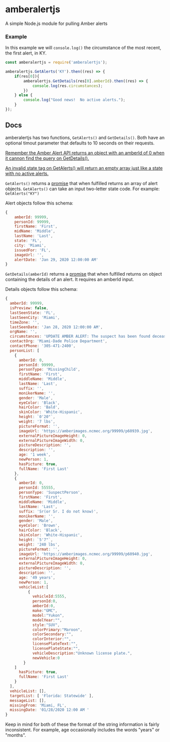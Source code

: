 # amberalertjs
A simple Node.js module for pulling Amber alerts

### Example

In this example we will ```console.log()``` the circumstance of the most recent, the first alert, in KY.
```js
const amberalertjs = require('amberalertjs');

amberalertjs.GetAlerts('KY').then((res) => {
    if(res[0]){
        amberalertjs.GetDetails(res[0].amberId).then((res) => {
            console.log(res.circumstances);
        })
    } else {
        console.log("Good news!  No active alerts.");
    }
});

```

## Docs

amberalertjs has two functions, ```GetAlerts()``` and ```GetDetails()```.  Both have an optional timout parameter that defaults to 10 seconds on their requests.

<ins>Remember the Amber Alert API returns an object with an amberId of 0 when it cannon find the query on GetDetails().</ins>


<ins>An invalid state tag on GetAlerts() will return an empty array just like a state with no active alerts.</ins>

```GetAlerts()``` returns a [promise](https://developer.mozilla.org/en-US/docs/Web/JavaScript/Reference/Global_Objects/Promise) that when fulfilled returns an array of alert objects.  ```GetAlerts()``` can take an input two-letter state code.  For example: ```GetAlerts("KY")```

Alert objects follow this schema:

```js
{
    amberId: 99999,
    personId: 99999,
    firstName: 'First',
    midName: 'Middle',
    lastName: 'Last',
    state: 'FL',
    city: 'Miami',
    issuedFor: 'FL',
    imageUrl: '',
    alertDate: 'Jan 29, 2020 12:00:00 AM'
}
```

```GetDetails(amberId)``` returns a [promise](https://developer.mozilla.org/en-US/docs/Web/JavaScript/Reference/Global_Objects/Promise) that when fulfilled returns on object containing the details of an alert.  It requires an amberId input.

Details objects follow this schema:

```js
{
  amberId: 99999,
  isPreview: false,
  lastSeenState: 'FL',
  lastSeenCity: 'Miami',
  timeZone: '',
  lastSeenDate: 'Jan 28, 2020 12:00:00 AM',
  orgName: '',
  circumstances: 'UPDATE AMBER ALERT: The suspect has been found deceased but the child is still missing. UPDATE AMBER ALERT: The vehicle information and tag number has been updated.  A Florida AMBER Alert has been issued for First Last, last seen in the area of the 21900 block of Southwest 187th Avenue in Miami.The child may be in the company of First Last Sr. They may be traveling in a white Ford Passenger Van, FL tag number NOTR3AL. If located, DO NOT APPROACH. Contact law enforcement immediately. #FLAMBER.',
  contactOrg: 'Miami-Dade Police Department',
  contactPhone: '305-471-2400',
  personList: [
    {
      amberId: 0,
      personId: 99999,
      personType: 'MissingChild',
      firstName: 'First',
      middleName: 'Middle',
      lastName: 'Last',
      suffix: '',
      monikerName: '',
      gender: 'Male',
      eyeColor: 'Black',
      hairColor: 'Bald',
      skinColor: 'White-Hispanic',
      height: `0'20"`,
      weight: '7 lbs',
      pictureFormat: '',
      imageUrl: 'https://amberimages.ncmec.org/99999/p60939.jpg',
      externalPictureImageHeight: 0,
      externalPictureImageWidth: 0,
      pictureDescription: '',
      description: '',
      age: '1 week',
      newPerson: 1,
      hasPicture: true,
      fullName: 'First Last'
    },
    {
      amberId: 0,
      personId: 55555,
      personType: 'SuspectPerson',
      firstName: 'First',
      middleName: 'Middle',
      lastName: 'Last',
      suffix: 'Sr(or Sr. I do not know)',
      monikerName: '',
      gender: 'Male',
      eyeColor: 'Brown',
      hairColor: 'Black',
      skinColor: 'White-Hispanic',
      height: `5'7"`,
      weight: '240 lbs',
      pictureFormat: '',
      imageUrl: 'https://amberimages.ncmec.org/99999/p60940.jpg',
      externalPictureImageHeight: 0,
      externalPictureImageWidth: 0,
      pictureDescription: '',
      description: '',
      age: '49 years',
      newPerson: 1,
      vehicleList:[
          {
            vehicleId:5555,
            personId:0,
            amberId:0,
            make:"GMC",
            model:"Yukon",
            modelYear:"",
            style:"SUV",
            colorPrimary:"Maroon",
            colorSecondary:"",
            colorInterior:"",
            licensePlateText:"",
            licensePlateState:"",
            vehicleDescription:"Unknown license plate.",
            newVehicle:0
        }
    ]
      hasPicture: true,
      fullName: 'First Last'
    }
  ],
  vehicleList: [],
  targetList: [ 'Florida: Statewide' ],
  messageList: [],
  missingFrom: 'Miami, FL',
  missingDate: '01/28/2020 12:00 AM '
}
```

Keep in mind for both of these the format of the string information is fairly inconsistent.  For example, age occasionally includes the words "years" or "months".
